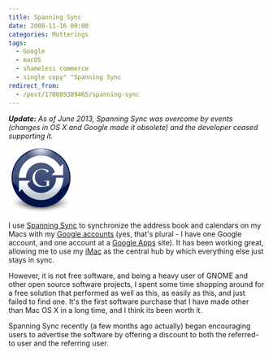 ```yaml
---
title: Spanning Sync
date: 2008-11-16 00:00
categories: Mutterings
tags:
  - Google
  - macOS
  - shameless commerce
  - single copy" "Spanning Sync
redirect_from:
  - /post/170889389465/spanning-sync
---
```


_**Update:** As of June 2013, Spanning Sync was overcome by events (changes in OS X and Google made it obsolete) and the developer ceased supporting it._

[![](/assets/2008-11-16-spanning-sync.png)](https://web.archive.org/web/20131216205310/https://spanningsync.com/?cookies=disabled)

I use [Spanning Sync](https://web.archive.org/web/20131216205310/https://spanningsync.com/?cookies=disabled) to synchronize the address book and calendars on my Macs with my [Google accounts](https://www.google.com/accounts) (yes, that's plural - I have one Google account, and one account at a [Google Apps](https://workspace.google.com) site). It has been working great, allowing me to use my [iMac](https://www.apple.com/imac) as the central hub by which everything else just stays in sync.

However, it is not free software, and being a heavy user of GNOME and other open source software projects, I spent some time shopping around for a free solution that performed as well as this, as easily as this, and just failed to find one. It's the first software purchase that I have made other than Mac OS X in a long time, and I think its been worth it.

Spanning Sync recently (a few months ago actually) began encouraging users to advertise the software by offering a discount to both the referred-to user and the referring user.
